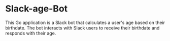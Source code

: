 # Slack-age-Bot
This Go application is a Slack bot that calculates a user's age based on their birthdate. The bot interacts with Slack users to receive their birthdate and responds with their age.
